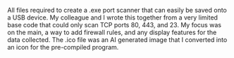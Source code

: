 All files required to create a .exe port scanner that can easily be saved onto a USB device.
My colleague and I wrote this together from a very limited base code that could only scan TCP ports 80, 443, and 23.
My focus was on the main, a way to add firewall rules, and any display features for the data collected.
The .ico file was an AI generated image that I converted into an icon for the pre-compiled program.
